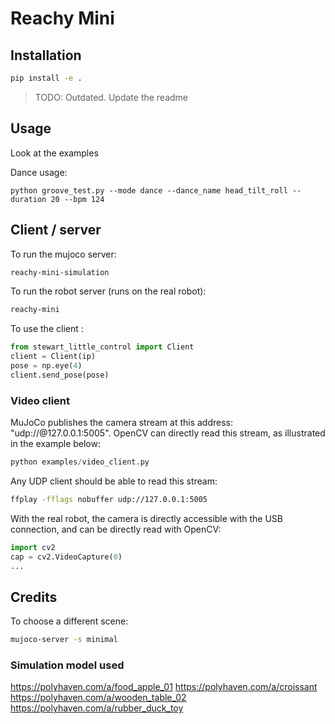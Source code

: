 # Reachy Mini

## Installation

```bash
pip install -e .
```


> TODO: Outdated. Update the readme

## Usage

Look at the examples

Dance usage:

```
python groove_test.py --mode dance --dance_name head_tilt_roll --duration 20 --bpm 124

```

## Client / server

To run the mujoco server:

```bash
reachy-mini-simulation
```

To run the robot server (runs on the real robot):

```bash
reachy-mini
```

To use the client :

```python
from stewart_little_control import Client
client = Client(ip)
pose = np.eye(4)
client.send_pose(pose)
```
### Video client

MuJoCo publishes the camera stream at this address: "udp://@127.0.0.1:5005".
OpenCV can directly read this stream, as illustrated in the example below:

```python
python examples/video_client.py
```
Any UDP client should be able to read this stream:
```bash
ffplay -fflags nobuffer udp://127.0.0.1:5005
```

With the real robot, the camera is directly accessible with the USB connection, and can be directly read with OpenCV:

```python
import cv2
cap = cv2.VideoCapture(0)
...
```


## Credits

To choose a different scene:

```bash
mujoco-server -s minimal
```

### Simulation model used
https://polyhaven.com/a/food_apple_01
https://polyhaven.com/a/croissant
https://polyhaven.com/a/wooden_table_02
https://polyhaven.com/a/rubber_duck_toy
